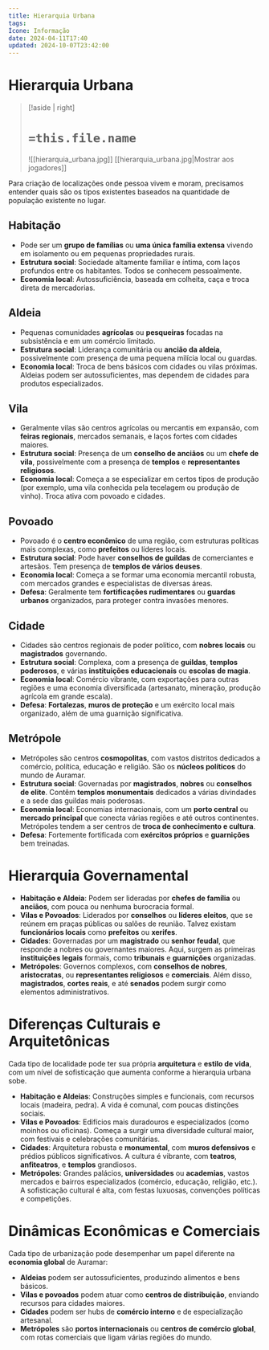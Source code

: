 ```yaml
---
title: Hierarquia Urbana
tags: 
Ícone: Informação
date: 2024-04-11T17:40
updated: 2024-10-07T23:42:00
---
```

# Hierarquia Urbana

> [!aside | right]
> # `=this.file.name`
> ![[hierarquia_urbana.jpg]]
> [[hierarquia_urbana.jpg|Mostrar aos jogadores]]

Para criação de localizações onde pessoa vivem e moram, precisamos entender quais são os tipos existentes baseados na quantidade de população existente no lugar.

## Habitação

- Pode ser um **grupo de famílias** ou **uma única família extensa** vivendo em isolamento ou em pequenas propriedades rurais.
- **Estrutura social**: Sociedade altamente familiar e íntima, com laços profundos entre os habitantes. Todos se conhecem pessoalmente.
- **Economia local**: Autossuficiência, baseada em colheita, caça e troca direta de mercadorias.

## Aldeia

- Pequenas comunidades **agrícolas** ou **pesqueiras** focadas na subsistência e em um comércio limitado.
- **Estrutura social**: Liderança comunitária ou **ancião da aldeia**, possivelmente com presença de uma pequena milícia local ou guardas.
- **Economia local**: Troca de bens básicos com cidades ou vilas próximas. Aldeias podem ser autossuficientes, mas dependem de cidades para produtos especializados.

## Vila

- Geralmente vilas são centros agrícolas ou mercantis em expansão, com **feiras regionais**, mercados semanais, e laços fortes com cidades maiores.
- **Estrutura social**: Presença de um **conselho de anciãos** ou um **chefe de vila**, possivelmente com a presença de **templos** e **representantes religiosos**.
- **Economia local**: Começa a se especializar em certos tipos de produção (por exemplo, uma vila conhecida pela tecelagem ou produção de vinho). Troca ativa com povoado e cidades.

## Povoado

- Povoado é o **centro econômico** de uma região, com estruturas políticas mais complexas, como **prefeitos** ou líderes locais.
- **Estrutura social**: Pode haver **conselhos de guildas** de comerciantes e artesãos. Tem presença de **templos de vários deuses**.
- **Economia local**: Começa a se formar uma economia mercantil robusta, com mercados grandes e especialistas de diversas áreas.
- **Defesa**: Geralmente tem **fortificações rudimentares** ou **guardas urbanos** organizados, para proteger contra invasões menores.

## Cidade

- Cidades são centros regionais de poder político, com **nobres locais** ou **magistrados** governando.
- **Estrutura social**: Complexa, com a presença de **guildas**, **templos poderosos**, e várias **instituições educacionais** ou **escolas de magia**.
- **Economia local**: Comércio vibrante, com exportações para outras regiões e uma economia diversificada (artesanato, mineração, produção agrícola em grande escala).
- **Defesa**: **Fortalezas**, **muros de proteção** e um exército local mais organizado, além de uma guarnição significativa.

## Metrópole

- Metrópoles são centros **cosmopolitas**, com vastos distritos dedicados a comércio, política, educação e religião. São os **núcleos políticos** do mundo de Auramar.
- **Estrutura social**: Governadas por **magistrados**, **nobres** ou **conselhos de elite**. Contêm **templos monumentais** dedicados a várias divindades e a sede das guildas mais poderosas.
- **Economia local**: Economias internacionais, com um **porto central** ou **mercado principal** que conecta várias regiões e até outros continentes. Metrópoles tendem a ser centros de **troca de conhecimento e cultura**.
- **Defesa**: Fortemente fortificada com **exércitos próprios** e **guarnições** bem treinadas.

# Hierarquia Governamental

- **Habitação e Aldeia**: Podem ser lideradas por **chefes de família** ou **anciãos**, com pouca ou nenhuma burocracia formal.
- **Vilas e Povoados**: Liderados por **conselhos** ou **líderes eleitos**, que se reúnem em praças públicas ou salões de reunião. Talvez existam **funcionários locais** como **prefeitos** ou **xerifes**.
- **Cidades**: Governadas por um **magistrado** ou **senhor feudal**, que responde a nobres ou governantes maiores. Aqui, surgem as primeiras **instituições legais** formais, como **tribunais** e **guarnições** organizadas.
- **Metrópoles**: Governos complexos, com **conselhos de nobres**, **aristocratas**, ou **representantes religiosos** e **comerciais**. Além disso, **magistrados**, **cortes reais**, e até **senados** podem surgir como elementos administrativos.

# Diferenças Culturais e Arquitetônicas

Cada tipo de localidade pode ter sua própria **arquitetura** e **estilo de vida**, com um nível de sofisticação que aumenta conforme a hierarquia urbana sobe.

- **Habitação e Aldeias**: Construções simples e funcionais, com recursos locais (madeira, pedra). A vida é comunal, com poucas distinções sociais.
- **Vilas e Povoados**: Edifícios mais duradouros e especializados (como moinhos ou oficinas). Começa a surgir uma diversidade cultural maior, com festivais e celebrações comunitárias.
- **Cidades**: Arquitetura robusta e **monumental**, com **muros defensivos** e prédios públicos significativos. A cultura é vibrante, com **teatros**, **anfiteatros**, e **templos** grandiosos.
- **Metrópoles**: Grandes palácios, **universidades** ou **academias**, vastos mercados e bairros especializados (comércio, educação, religião, etc.). A sofisticação cultural é alta, com festas luxuosas, convenções políticas e competições.

# Dinâmicas Econômicas e Comerciais

Cada tipo de urbanização pode desempenhar um papel diferente na **economia global** de Auramar:

- **Aldeias** podem ser autossuficientes, produzindo alimentos e bens básicos.
- **Vilas e povoados** podem atuar como **centros de distribuição**, enviando recursos para cidades maiores.
- **Cidades** podem ser hubs de **comércio interno** e de especialização artesanal.
- **Metrópoles** são **portos internacionais** ou **centros de comércio global**, com rotas comerciais que ligam várias regiões do mundo.
